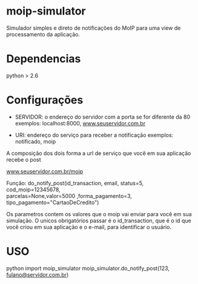 moip-simulator
==============
Simulador simples e direto de notificações do MoIP para uma view
de processamento da aplicação.


Dependencias
===============
python > 2.6

Configurações
==============
 * SERVIDOR: o endereço do servidor com a porta se for diferente da 80
   exemplos: localhost:8000, www.seuservidor.com.br

 * URI: endereço do serviço para receber a notificação
   exemplos: notificado, moip

A composição dos dois forma a url de serviço que você em sua aplicação
recebe o post

www.seuservidor.com.br/moip

Função:
 do_notify_post(id_transaction, email, status=5, cod_moip=12345678,\
                parcelas=None,valor=5000 ,forma_pagamento=3,\
                tipo_pagamento="CartaoDeCredito")

 Os parametros contem os valores que o moip vai enviar para você em
sua simulação. O unicos obrigatórios passar é o id_transaction, que é 
o id que você criou em sua aplicação e o e-mail, para identificar o
usuário.

USO
==============
python
import moip_simulator
moip_simulator.do_notify_post(123, fulano@servidor.com.br)
